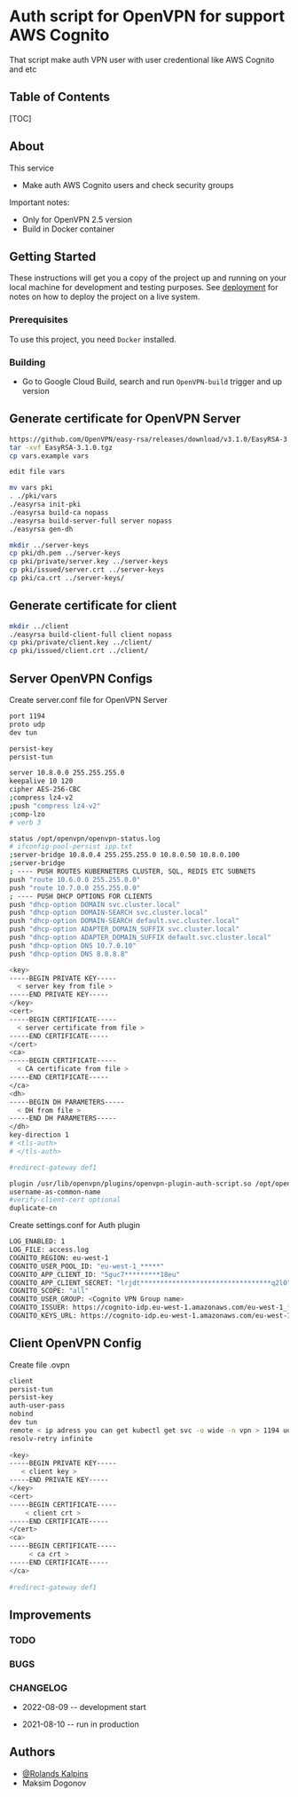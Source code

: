 # Auth script for OpenVPN for support AWS Cognito

That script make auth VPN user with user credentional like AWS Cognito and etc

## Table of Contents

[TOC]

## About

This service

- Make auth AWS Cognito users and check security groups

Important notes:

* Only for OpenVPN 2.5 version 
* Build in Docker container

## Getting Started

These instructions will get you a copy of the project up and running on your local machine for development and testing purposes.
See [deployment](#deployment) for notes on how to deploy the project on a live system.

### Prerequisites

To use this project, you need `Docker` installed.

### Building

* Go to Google Cloud Build, search and run `OpenVPN-build` trigger and up version

## Generate certificate for OpenVPN Server
```sh
https://github.com/OpenVPN/easy-rsa/releases/download/v3.1.0/EasyRSA-3.1.0.tgz
tar -xvf EasyRSA-3.1.0.tgz
cp vars.example vars

edit file vars

mv vars pki
. ./pki/vars
./easyrsa init-pki
./easyrsa build-ca nopass
./easyrsa build-server-full server nopass
./easyrsa gen-dh

mkdir ../server-keys
cp pki/dh.pem ../server-keys
cp pki/private/server.key ../server-keys
cp pki/issued/server.crt ../server-keys
cp pki/ca.crt ../server-keys/
```
## Generate certificate for client

```sh
mkdir ../client
./easyrsa build-client-full client nopass  
cp pki/private/client.key ../client/ 
cp pki/issued/client.crt ../client/
```
## Server OpenVPN Configs
Create server.conf file for OpenVPN Server

```sh
port 1194
proto udp
dev tun

persist-key
persist-tun

server 10.8.0.0 255.255.255.0
keepalive 10 120
cipher AES-256-CBC
;compress lz4-v2
;push "compress lz4-v2"
;comp-lzo
# verb 3

status /opt/openvpn/openvpn-status.log
# ifconfig-pool-persist ipp.txt
;server-bridge 10.8.0.4 255.255.255.0 10.8.0.50 10.8.0.100
;server-bridge
; ---- PUSH ROUTES KUBERNETERS CLUSTER, SQL, REDIS ETC SUBNETS 
push "route 10.6.0.0 255.255.0.0"
push "route 10.7.0.0 255.255.0.0"
; ---- PUSH DHCP OPTIONS FOR CLIENTS
push "dhcp-option DOMAIN svc.cluster.local"
push "dhcp-option DOMAIN-SEARCH svc.cluster.local"
push "dhcp-option DOMAIN-SEARCH default.svc.cluster.local"
push "dhcp-option ADAPTER_DOMAIN_SUFFIX svc.cluster.local"
push "dhcp-option ADAPTER_DOMAIN_SUFFIX default.svc.cluster.local"
push "dhcp-option DNS 10.7.0.10"
push "dhcp-option DNS 8.8.8.8"

<key>
-----BEGIN PRIVATE KEY-----
  < server key from file >
-----END PRIVATE KEY-----
</key>
<cert>
-----BEGIN CERTIFICATE-----
  < server certificate from file >
-----END CERTIFICATE-----
</cert>
<ca>
-----BEGIN CERTIFICATE-----
  < CA certificate from file >
-----END CERTIFICATE-----
</ca>
<dh>
-----BEGIN DH PARAMETERS-----
  < DH from file >
-----END DH PARAMETERS-----
</dh>
key-direction 1
# <tls-auth>
# </tls-auth>

#redirect-gateway def1

plugin /usr/lib/openvpn/plugins/openvpn-plugin-auth-script.so /opt/openvpn/vpn-login
username-as-common-name
#verify-client-cert optional
duplicate-cn
```

Create settings.conf for Auth plugin
```sh
LOG_ENABLED: 1
LOG_FILE: access.log
COGNITO_REGION: eu-west-1
COGNITO_USER_POOL_ID: "eu-west-1_*****"
COGNITO_APP_CLIENT_ID: "5guc7*********18eu"
COGNITO_APP_CLIENT_SECRET: "lrjdt*********************************q2l0"
COGNITO_SCOPE: "all"
COGNITO_USER_GROUP: <Cognito VPN Group name>
COGNITO_ISSUER: https://cognito-idp.eu-west-1.amazonaws.com/eu-west-1_******
COGNITO_KEYS_URL: https://cognito-idp.eu-west-1.amazonaws.com/eu-west-1_*******/.well-known/jwks.json
```

## Client OpenVPN Config

Create file <name connection>.ovpn
```sh
client
persist-tun
persist-key
auth-user-pass
nobind
dev tun
remote < ip adress you can get kubectl get svc -o wide -n vpn > 1194 udp
resolv-retry infinite
 
<key>
-----BEGIN PRIVATE KEY-----
   < client key >
-----END PRIVATE KEY-----
</key>
<cert>
-----BEGIN CERTIFICATE-----
    < client crt >
-----END CERTIFICATE-----
</cert>
<ca>
-----BEGIN CERTIFICATE-----
     < ca crt >
-----END CERTIFICATE-----
</ca>
 
#redirect-gateway def1
```


## Improvements

### TODO

### BUGS

### CHANGELOG

- 2022-08-09 -- development start

- 2021-08-10 -- run in production 

## Authors

- [@Rolands Kalpins](https://hodlersassetm-iro9206.slack.com/team/U027H05SHS4)
- Maksim Dogonov